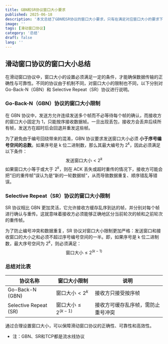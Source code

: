 ```yaml
---
title: GBN和SR协议窗口大小要求
published: 2025-06-18
description: '本文总结了GBN和SR协议的窗口大小要求，只有在满足对应窗口大小的要求下，才可以避免出现帧混淆情况。'
image: ''
tags: [滑动窗口协议]
category: '总结'
draft: false 
lang: ''
---
```


## 滑动窗口协议的窗口大小总结 

在滑动窗口协议中，窗口大小的设置必须满足一定的条件，才能确保数据传输的正确性与可靠性。不同的协议由于机制不同，对窗口大小的限制也不同，以下分别对 Go-Back-N（GBN）和 Selective Repeat（SR）协议进行说明。

### Go-Back-N（GBN）协议的窗口大小限制

在 GBN 协议中，发送方允许连续发送多个帧而不必等待每个帧的确认，而接收方的窗口大小固定为 1，只能按序接收数据帧。一旦出现丢包，接收方会丢弃后续所有帧，发送方在超时后会回退并重发这些帧。

为了避免由于编号回绕带来的混淆，GBN 协议要求发送窗口大小必须 **小于序号编号空间的总数**。如果序号是 k 位二进制数，那么其最大编号为 $2^k$，因此必须满足以下条件：
$$
\text{发送窗口大小} < 2^k
$$
如果窗口大小等于或大于 $2^k$，则在 ACK 丢失或超时重传的情况下，接收方可能会把“旧的重传帧”误认为是“新的一轮数据帧”，从而导致数据重复、顺序错乱等错误。

### Selective Repeat（SR）协议的窗口大小限制

SR 协议相比 GBN 更加灵活，它允许接收方缓存乱序到达的帧，并分别对每个帧进行确认与重传。这就意味着接收方必须能够正确地区分当前轮次的帧和之前轮次的重传帧。

为了防止编号冲突和数据重复，SR 协议对窗口大小限制更加严格：发送窗口和接收窗口的大小之和必须不超过序号编号空间的一半。即，如果序号是 k 位二进制数，最大序号空间为 $2^k$，则必须满足：
$$
\text{窗口大小} ≤ 2^{(k-1)}
$$

### 总结对比表

| 协议名称              | 窗口大小限制                | 说明                               |
| --------------------- | --------------------------- | ---------------------------------- |
| Go-Back-N (GBN)       | $\text{窗口大小} < 2^k$     | 接收方只接受按序帧                 |
| Selective Repeat (SR) | $\text{窗口大小} ≤ 2^(k-1)$ | 接收方可缓存乱序帧，需防止重号冲突 |

通过合理设置窗口大小，可以保障滑动窗口协议的正确性、可靠性和高效性。

* 注：GBN、SR和TCP都是流水线协议